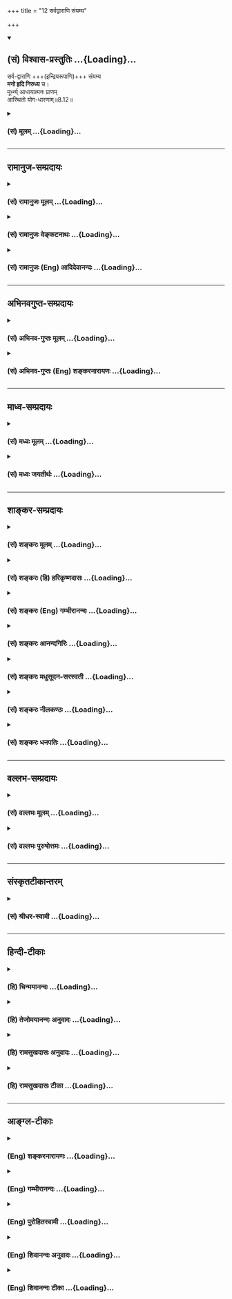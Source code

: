 +++
title = "12 सर्वद्वाराणि संयम्य"

+++
<div class="js_include" newlevelforh1="2" title="(सं) विश्वास-प्रस्तुतिः" unfilled url="/mahAbhAratam/shlokashaH/06-bhIShma-parva/03-bhagavad-gItA-parva/saMskRtam/vishvAsa-prastutiH/08_axara-para-brahma-yo/12_sarvadvArANi_saMy.md">
<details open><summary><h2>(सं) विश्वास-प्रस्तुतिः ...{Loading}...</h2></summary>

सर्व-द्वाराणि +++(इन्द्रियरूपाणि)+++ संयम्य  
**मनो हृदि निरुध्य** च।  
मूर्ध्न्य् आधायात्मनः प्राणम्  
आस्थितो योग-धारणाम्॥8.12॥
</details>
</div>
<div class="js_include collapsed" newlevelforh1="3" title="(सं) मूलम्" unfilled url="/mahAbhAratam/shlokashaH/06-bhIShma-parva/03-bhagavad-gItA-parva/saMskRtam/mUlam/08_axara-para-brahma-yo/12_sarvadvArANi_saMy.md">
<details><summary><h3>(सं) मूलम् ...{Loading}...</h3></summary>

सर्वद्वाराणि संयम्य मनो हृदि निरुध्य च।  
मूर्ध्न्याधायात्मनः प्राणमास्थितो योगधारणाम्।।8.12।।
</details>
</div>


_________________
## रामानुज-सम्प्रदायः
<div class="js_include collapsed" newlevelforh1="3" title="(सं) रामानुजः मूलम्" unfilled url="/mahAbhAratam/shlokashaH/06-bhIShma-parva/03-bhagavad-gItA-parva/saMskRtam/rAmAnujaH/mUlam/08_axara-para-brahma-yo/12_sarvadvArANi_saMy.md">
<details><summary><h3>(सं) रामानुजः मूलम् ...{Loading}...</h3></summary>

।।8.12।। सर्वाणि श्रोत्रादीनि इन्द्रियाणि ज्ञानद्वारभूतानि **संयम्य**
स्वव्यापारेभ्यो विनिवर्त्य हृदयकमलनिविष्टे मयि अक्षरे **मनो निरुध्य
योगा**ख्यां **धारणां आस्थितः** मयि एव निश्चलां स्थितिम् आस्थितः।  
  
**ओम् इति एकाक्षरं ब्रह्म** मद्वाचकं **व्याहरन्** वाच्यं **माम्
अनुस्मरन् आत्मनः प्राणं मूर्ध्न्याधाय देहं त्यजन् यः प्रयाति स याति
परमां गतिं** प्रकृतिवियुक्तं मत्समानाकारम् अपुनरावृत्तिम् आत्मानं
प्राप्नोति इत्यर्थःयः स सर्वेषु भूतेषु नश्यत्सु न
विनश्यति।। अव्यक्तोऽक्षर इत्युक्तस्तमाहुः परमां गतिम्। (गीता 8।2021) इति
अनन्तरम् एव वक्ष्यते। एवम् ऐश्वर्यार्थिनः कैवल्यार्थिनश्च
स्वप्राप्यानुगुणः भगवदुपासनप्रकार उक्तः। अथ ज्ञानिनो भगवदुपासनप्रकारं
प्राप्तिकारं च आह --

</details>
</div>
<div class="js_include collapsed" newlevelforh1="3" title="(सं) रामानुजः वेङ्कटनाथः" unfilled url="/mahAbhAratam/shlokashaH/06-bhIShma-parva/03-bhagavad-gItA-parva/saMskRtam/rAmAnujaH/venkaTanAthaH/08_axara-para-brahma-yo/12_sarvadvArANi_saMy.md">
<details><summary><h3>(सं) रामानुजः वेङ्कटनाथः ...{Loading}...</h3></summary>

  
  
।।8.12।। सर्वद्वाराणि संयम्य इत्यत्र नवद्वारप्रतीतिनिरासाय
प्रत्याहारविषयताद्योतनाय चाहसर्वाणि श्रोत्रादीनीति।
द्वारानुबन्धरहितस्पर्शनादीन्द्रियाणां कथं
द्वारशब्दार्थतेत्यत्रोक्तंज्ञानद्वारभूतानीति। संयमनमत्र
शब्दादिविषयौन्मुख्यनिवर्तनमित्यभिप्रायेणाहस्वव्यापारेभ्यो
विनिवर्त्येति। मनो हृदि निरुध्य च इत्यत्र हृन्मात्रस्य
ध्येयतानुपपन्नेत्यत्रोक्तंहृदयकमलनिविष्टे मय्यक्षर इति। हृच्छब्दोऽत्र
तत्रत्यपुरुषलक्षकः अन्यथामामनुस्मरन् इत्यनन्तरोक्तिर्न घटेतेति भावः।
अर्थक्रमेण बलवता दुर्बलस्य पाठक्रमस्य बाधमभिप्रेत्यमनो हृदि निरुध्य
इत्यस्यानन्तरन्आस्थितो योगधारणाम् इत्यादिकं व्याख्यातम्।
प्रत्याहारानन्तरपठितधारणाव्यवच्छेदायाहयोगाख्यां धारणामिति। षष्ठी
समासात्समानाधिकरणसमासस्य ग्राह्यत्वं
निषादस्थपतिन्यायसिद्धम्। स्थपतिर्निषादः स्यात् शब्दसामर्थ्यात्
\[पू.मी.6।1।51\] इति। धारणाशब्दाधिक्याभिप्रेतमाहमय्येव निश्चलां
स्थितिमिति। प्रणवस्य ब्रह्मप्रतिपादकत्वात्ब्रह्म इति व्यपदेश
इत्यभिप्रायेणमद्वाचकमित्युक्तम्।
मन्त्रस्यार्थविशेषप्रकाशनमुखेनोपकारकत्वमप्यत्र ब्रह्मशब्देन
प्रतिपादनाद्विवक्षितमित्यभिप्रायेणवाच्यं मामनुस्मरन्नित्युक्तम्।
प्रणवस्य भगवद्वाचकत्वं योगाङ्गत्वादिकं च श्रुतिस्मृत्यादिसिद्धम्। यथा
कठवल्ल्यां \[2।15\] सर्वे वेदा यत्पदमामनन्ति तपांसि सर्वाणि च यद्वदन्ति।
यदिच्छन्तो ब्रह्मचर्यं चरन्ति तत्ते पदं सङ्ग्रहेण ब्रवीम्योमित्येतत्
इति। अत्र नाम्ना नामिनो निर्देशः। तथा प्रणवो धनुः शरो ह्यात्मा ब्रह्म
तल्ल्क्ष्यमुच्यते। अप्रमत्तेन वेद्धव्यं शरवत्तन्मयो भवेत्
\[मुं.उ.2।2।4\] इति। तथा आत्मानमरणिं कृत्वा प्रणवं चोत्तरारणिम्।
ध्याननिर्मथनाभ्यासा(द्देवं पश्येन्निगू)त्पश्येद्ब्रह्माग्निगूढवत्
\[ध्यानबिंदू.22\] इति। तथा ओमित्येवं ध्यायथात्मानम् \[मुं.उ.2।26\] इति।
तथा यः पुनरेतं त्रिमात्रेणोमित्येतेनैवाक्षरेण परं पुरुषमभिध्यायीत स
तेजसि सूर्ये सम्पन्नः। यथा पादोदरस्त्वचा विनि\[र्मुच्यत\]र्मुक्त एवं ह
वै स पाप्मना विनिर्मुक्तः स सामभिरुन्नीयते ब्रह्मलोकम्। स
एतस्माज्जीवघनात्परात्परं पुरिशयं पुरुषमीक्षते \[प्रश्नो.5।5\] इति। तथा
वह्नेर्यथा योनिगतस्य मूर्तिर्न दृश्यते नैव च लिङ्गनाशः। स भूय
एवेन्धनयोनिगृह्यस्तद्वोभयं वै प्रणवेन देहे।। स्वदेहमरणिं कृत्वा प्रणवं
चोत्तरारणिम्। ध्याननिर्मथनाभ्यासाद्देवं पश्येन्निगूढवत्
\[श्वे.उ.1।1314\] इति। अत्रैव श्लोकेविष्णुं पश्येद्धृदि स्थितम्
\[शं.स्मृ.7।16\] इति योगयाज्ञवल्क्यपाठः। तथाकांस्यघण्टानिनादस्तु यथा
लीयति शान्तये। ओङ्कारस्तु तथा योज्यः शान्तये शान्तिमिच्छता। यस्मिन् स
लीयते शब्दस्तत्परं ब्रह्म गीयते \[ \] इति। तथाओं खं ब्रह्म खं पुराणम्
\[बृ.उ.5।1।1\] इति। ओमित्येतदक्षरमादौ ৷৷. ब्रह्मास्य पादाश्चत्वारो
वेदाश्चतुष्पादिदमक्षरं \[परं ब्रह्म\] पूर्वाऽस्य मात्रा पृथिव्यकारः
इत्यारभ्य प्रथमा रक्तपीता महद्ब्रह्मदैवत्या द्वितीया विद्युमती कृष्णा
विष्णुदेवत्या तृतीया शुभाशुभा शुक्ला रुद्रदैवत्या याऽवसानेऽस्य
चतुर्थ्यर्धमात्रा सा विद्युमती सर्ववर्णा पुरुषदैवत्या \[अ.शिखो.1\] इति
च। अत्र अर्धमात्राधिदैवतभूतः पुरुष एवावतीर्णावस्थो द्वितीयमात्रादैवत्वेन
विष्णुरिति चोक्तः। तथा ओमिति ब्रह्म ओमितीदं सर्वम् \[तै.उ.1।8।1\] इति
ओङ्कार एवेदं सर्वम् \[छां.उ.2।23।3\] इति। तथा हृदिस्था देवताः सर्वा हृदि
प्राणाः प्रतिष्ठिताः। हृदि त्वमसि यो नित्यं तिस्रो मात्राः परस्तु सः।
तस्योत्तरतः शिरो दक्षिणतः पादो य उत्तरतः स ओङ्कार य ओङ्कारः स प्रणवो यः
प्रणवः स सर्वव्यापी यः सर्वव्यापी सोऽनन्तः योऽनन्तस्तत्तारं यत्तारं
तत्सूक्ष्मं यत्सूक्ष्मं तच्छुक्लं यच्छुक्लं तद्वैद्युतं यद्वैद्युतं
तत्परं ब्रह्म \[अ.शिरउ.3\] इति। अत्र प्रकरणादिवशात्
प्रतर्दनविद्यावदन्तरितं शासनमनुसन्धेयम्।  
  
मुमुक्षोरुत्क्रमणप्रकरणे च प्रणवः श्रूयते अथ यत्रैतव
स्माच्छरीरादुत्क्रामति अथैतैरेव रंश्मिभिरूर्ध्वमाक्रमते सूओमिति वा
होद्वामीयते स यावत् क्षिप्येन्मनस्तावदादित्यं गच्छति एतद्वै खलु लोकस्य
द्वारं विदुषां प्रपदनं निरोधोऽविदुषा। तदेव श्लोकः -- शतं चैका च हृदयस्य
नाड्यस्तासां मूर्धानमभिनिस्सृतैका। तयोर्ध्वमायन्नमृतत्वमेति विष्वङ्ङन्या
उत्क्रमणे भवन्ति \[छां.उ.8।6।5\] इति। महाभारते च महेश्वरे वचनम्ओमित्येवं
सदा विप्राः पठध्वं ध्यात केशवम् \[ह.वं.वि.प.133।10\] इति। आह च भगवान्या
वल्क्यः -- देवतायाः परायाश्च ह्यालम्बः प्रणवः स्मृतः। कश्चिदाराधनाकामो
विष्णोर्भक्त्या करोति वै।। तदाराधनसान्निध्ये प्रतिमां व्यञ्जिकां यथा।
धातुद्रव्यादिपाषाणैः कृत्वा भावं निवेशयेत्।। श्रद्धाभक्त्यादराद्यैश्च
तस्य देवः प्रसीदति। ओङ्कारेण तथा चात्मा ह्युपास्ते स प्रसीदति। \[
\]सर्वद्वाराणि संयम्य मनो हृदि निरुध्य च।। मूर्ध्न्याधायात्मनः
प्राणमास्थितो योगधारणाम्। ओमित्येकाक्षरं ब्रह्म व्याहरन्मामनुस्मरन्। यः
प्रयाति त्यजन् देहं स याति परमां गतिम्।। य एतं प्रणवेनाद्यमक्षरं
प्रतिपद्यते। ततोऽक्षरेण वेदेन वेद्यं ब्रह्माधिगच्छति।। एतदालम्बनं
श्रेष्ठमेतदालम्बनं परम्। एतदालम्बनं ज्ञात्वा ब्रह्मभूयाय
कल्पते।। अदृष्टविग्रहो देवो भावग्राह्यो निरामयः। तस्योङ्कारः स्मृतं नाम
तेनाहूतः प्रसीदति।। तस्मादोमिति पूर्वं तु कृत्वा युञ्जीत तत्परः।
ब्रह्मोङ्कारविधानेन तत्त्वेन प्रतिपद्यते इति। अत्रसर्वद्वाराणि
इत्यादिश्लोकयोर्भगवद्वाक्यतया प्रसिद्धयोरुदाहरणात्माम् इति
निर्देशस्तद्विषयः। पुनश्चात्र हैरण्यगर्भादिसिद्धान्तेषु प्रणवार्थं
प्रपञ्च्यान्तेऽप्याह -- त्रिरात्मा त्रिस्वभावश्च तथा त्रिव्यूह एव च।
पञ्चरात्रे तथा ह्येष भगवद्वाचकः स्मृतः। बलं वीर्यं तथा तेजस्त्रिरात्मेति
च संज्ञितः। ज्ञानैश्वर्ये तथा शक्तिस्त्रिस्वभाव इति स्मृतः।। सङ्कर्षणोऽथ
प्रद्युम्नो ह्यनिरुद्धस्तथैव च। त्रिव्यूह इति निर्दिष्ट ओङ्कारो
विष्णुरव्ययः।। भगवद्वाचकः प्रोक्तः प्रकृतेर्वाचकस्तथा। व्यक्ताव्यक्तो
वासुदेवः प्रभवः प्रलयस्तथा।। इति। यच्चात्र
हैरण्यगर्भकापिलावान्तरतपस्सनत्कुमारब्रह्मिष्ठपाशुपताख्येषु
सिद्धान्तेष्वर्थभेदवर्णनं तदपि
तत्तदर्थविशेषान्तरितपरमपुरुषपर्यवसानमभिप्रेत्येति मन्तव्यम्। अत एव हि
विष्णुप्रतिपादकतयाऽन्तकाले स्मर्तव्यत्वेनोपसंह्रियते -- ओङ्कारं
विपुलमचिन्त्यमप्रमेयं सूक्ष्माख्यं ध्रुवमचरं च यत्पुराणम्। तद्विष्णोः
पदमपि पद्मजप्रसूतं देहान्ते मम मनसि स्थितिं करोतु इति। प्रणवेनैवात्र
भगवदर्चनमुच्यते -- तल्लिङ्गैरर्चयेन्मन्त्रैः सर्वान् देवान् समाहितः।
नमस्कारेण पुष्पाणि विन्यसेत्तु यथाक्रमम्।। आवाहनादिकं कर्म यन्न सूक्तं
मया त्विह। तत्सर्वं प्रणवेनैव कर्तव्यं चक्रपाणये।। दद्यात्पुरुषसूक्तेन यः
पुष्पाण्यप एव वा। अर्चितं स्याज्जगदिदं तेन सर्वं
चराचरम्।। विष्णुर्ब्रह्मा च रुद्रश्च विष्णुरेव दिवाकरः। तस्मात्पूज्यतमं
नान्यमहं मन्ये जनार्दनात् इति। तथा परमपुरुषसाक्षात्कारकारणतया चात्र
प्रणवोपासनप्रकार उच्यते। ओम्भूर्भुवस्सुवर्महर्जनस्तपस्सत्यम् इति
वैदिकम्। एतदुच्चार्य वै ब्रह्म परे व्योम्नि नियोजयेत्। हृदयेऽग्निश्च
वायुश्च जीवो यः समुदाहृतः।। ओङ्कारं पद्मनाले तु उद्धृत्योपरि योजयेत्।
आप्राणाच्छून्यभूतात्तु चेतोङ्गं जीवसंज्ञितम्।। जायते तु
यतस्तस्मात्पुनस्तत्र निवेशयेत्। घण्टाशब्दवदोङ्कारमुपासीत समाहितः।। पुरुषं
निर्मलं शुभ्रं पश्येद्वै नात्र संशयः इति। योगानुशासनसूत्रं
चक्लेशकर्मविपाकाशयैरपरामृष्टः पुरुषविशेष ईश्वरः \[ब्र.सू.1।24\]तस्य
वाचकः प्रणवः \[ब्र.सू.1।27\] इति। अतः प्रणवस्य भगवद्वाचकत्वं
समाध्युत्क्रमणाद्यवस्थासु तेनैव भगवदनुस्मरणं च सिद्धम्।  
  
शतं चैका च हृदयस्य ना़ड्यस्तासां मूर्धानमभिनिस्सृतैका।
तयोर्ध्वमायन्नमृतत्वमेति विष्ङ्ङन्या उत्क्रमणे भवन्ति \[छां.उ.8।6।6\]
ऊर्ध्वमेकः स्थितस्तेषां यो भित्वा सूर्यमण्डलम्। ब्रह्मलोकमतिक्रम्य तेन
याति परां गतिम् \[या.स्मृ.3।137\]
इत्यादिश्रुतिस्मृत्यनुसारान्मुमुक्षोरुत्क्रणौपयिकमिदं मूर्ध्नि
प्राणाधानम्। त्यजन् यः प्रयातीति त्यक्त्वा यः प्रयातीत्यर्थः। आत्मार्थिनो
ह्यात्मा गन्तव्यः
तत्रापुनरावृत्तित्वमात्रात्परमगतित्वोक्तिरित्यभिप्रायेणाह -- प्रकृतीति।
ईदृशस्यात्मनः परमगतिशब्देन व्यपदेशो न केवलं प्रकरणवशात्
किन्त्वस्मिन्नेवाध्याये तद्विषय एवायं प्रयोगोऽप्यस्तीत्याह -- यः स
सर्वेष्विति।

</details>
</div>
<div class="js_include collapsed" newlevelforh1="3" title="(सं) रामानुजः (Eng) आदिदेवानन्दः" unfilled url="/mahAbhAratam/shlokashaH/06-bhIShma-parva/03-bhagavad-gItA-parva/saMskRtam/rAmAnujaH/english/AdidevAnandaH/08_axara-para-brahma-yo/12_sarvadvArANi_saMy.md">
<details><summary><h3>(सं) रामानुजः (Eng) आदिदेवानन्दः ...{Loading}...</h3></summary>

8.12 - 8.13 Subduing all the senses like ear etc., which constitute the
'doorways' for sense impressions, i.e., withdrawing them from their natural functions; holding the mind in Me, the imperishable 'seated within the lotus of the heart'; practising 'steady abstraction of mind
(Dharana) which is called concentration or Yoga,' i.e., abiding in Me alone in a steady manner; uttering the sacred 'syllable Om,' the brahman which connotes Me; remembering Me, who am expressed by the syllable Om;
and fixing his 'life-breath within the head' - whosoever abandons the body and departs in this way reaches the highest state. He reaches the pure self freed from Prakrti, which is akin to My form. From that state there is no return. Such is the meaning. Later on Sri Krsna will elucidate: 'They describe that as the highest goal of the Atman, which is not destroyed when all things are destroyed, which is unmanifest and imperishable' (8.2021). Thus, the modes of contemplation on the Lord by the aspirants after prosperity and Kaivalya (Atmann-consciousness) have been taught according to the goal they lead to. Now, Sri Krsna teaches the way of meditation on the Lord by the Jnanin and the mode of attainment by him.

</details>
</div>


_________________
## अभिनवगुप्त-सम्प्रदायः
<div class="js_include collapsed" newlevelforh1="3" title="(सं) अभिनव-गुप्तः मूलम्" unfilled url="/mahAbhAratam/shlokashaH/06-bhIShma-parva/03-bhagavad-gItA-parva/saMskRtam/abhinava-guptaH/mUlam/08_axara-para-brahma-yo/12_sarvadvArANi_saMy.md">
<details><summary><h3>(सं) अभिनव-गुप्तः मूलम् ...{Loading}...</h3></summary>

।।8.12 -- 8.14।। सर्वद्वाराणीत्यादि योगिन इत्यन्तम्। द्वाराणि
इन्द्रियाणि। हृदि इति -- अनेन विषयसंगाभाव उच्यते न तु
विष्ठास्थानाधिष्ठानम्। आत्मनः प्राणम् आत्मसारथिम् इच्छाशक्त्यात्मनि
मूर्ध्नि सकलतत्त्वातीते धारयन् इति कायनियमः। ओमिति जपन् इति वाङ्नियमः।
मामनुस्मरन्निति चेतसोऽनन्यगामिता +++(S चेतसाऽनन्यगामिता)+++। यः प्रयादि --
दिनाद्दिनम् +++(N दिनंदिनं)+++ अपुनरावृत्तये गच्छति। तथा च देहं त्यजन् कथं मे
+++(SN omit मे)+++ पुनरिदं सकलापत्स्थानं शरीरं मा भूयात् इत्येवं यो
मामनन्यचेताः स्मरति सततमेव याति जानाति +++(S omits जानाति)+++ स मद्भावम्
मत्स्वरूपम्। न +++(N नन्वत्र)+++ मुनेः परब्रह्माद्वैतपदोपक्षेपविरोधी
उत्क्रान्तौ ( तत् क्रान्तौ K [n] विरोधीति उत्क्रान्तौ भरः) भरः।
तथाचोक्तम् -- व्यापिन्यां शिवसत्तायाम् उत्क्रान्तिर्नाम निष्फला।  
  
अव्यापिनि शिवे नाम नोत्क्रान्तिः शिवदायिनी।। इति।। यदि वा सतताभ्यासोऽपि
यैर्न कृतः तथापि कुतश्चित् स्वतन्त्रेश्वरेच्छादेर्निमित्तादन्त्ये +++(S
omits स्वतन्त्र -- )+++ एव क्षणे यदा तादृग्भावो जायते तदा
अयमुत्क्रान्तिलक्षण उपायः संस्कारान्तरप्रतिबन्धक उक्तः। अत एव,यदक्षरं
वेदविदो वदन्ति इत्यादिना अभिधास्ये इत्यन्तेन प्रतिज्ञा कृता
क्षणमात्रस्यापि भगवदनुचिन्तनस्य,+++(S चिन्तनमयस्य)+++
सकलसंस्कारविध्वंसनलक्षणाम् अद्भुतवृत्तिं प्रतिपादयितुम्।
यदाहुराचार्यवर्याः,+++(S omits यदाहु -- इति)+++ -- निमेषमपि यद्येकं क्षीणदोषे
करिष्यसि।  
  
पदं चित्ते तदा शंभो किं न संपादयिष्यसि।।  
  
(स्तवचिन्तामणिः श्लो 114) इति। अत एव प्रयाणकाले स्मरणेन विना खण्डना \[
दृष्टा \] इति येषां शङ्का तान् वीतशङ्कान् कर्तुमुक्तम्,अनन्यचेताः सततम्
इति अन्यत्र फलादौ साध्ये यस्य न चेत इत्यर्थः। तस्याहं सुलभ इति। तस्य,+++(S
omit तस्य)+++ न किंचित् प्रयाणकालौचित्यपर्येषाम् तीर्थसेवा उत्तरायणम्
आयतनसंश्रयः  
  
+++(N आवर्तनसंश्रयः)+++ सत्त्वविशुद्धिः +++(SK -- विवृद्धिः)+++ सचिन्तकत्वम् +++(N
सचित्तकत्वम्)+++ विषुवदादिपुण्यकालः दिनम् अकृत्रिमपवित्रभूपरिग्रहः
स्नेहमलविहीनदेहता शुद्धवस्त्रादिपरिग्रहः +++(SN omit परि -- )+++
इत्यादिक्लेशोभ्यर्थनीय इत्यर्थः यत्प्रागुक्तम् -- तीर्थ श्वपचगृहे वा
इत्यादि।

</details>
</div>
<div class="js_include collapsed" newlevelforh1="3" title="(सं) अभिनव-गुप्तः (Eng) शङ्करनारायणः" unfilled url="/mahAbhAratam/shlokashaH/06-bhIShma-parva/03-bhagavad-gItA-parva/saMskRtam/abhinava-guptaH/english/shankaranArAyaNaH/08_axara-para-brahma-yo/12_sarvadvArANi_saMy.md">
<details><summary><h3>(सं) अभिनव-गुप्तः (Eng) शङ्करनारायणः ...{Loading}...</h3></summary>

8.12 See Comment under 8.14

</details>
</div>


_________________
## माध्व-सम्प्रदायः
<div class="js_include collapsed" newlevelforh1="3" title="(सं) मध्वः मूलम्" unfilled url="/mahAbhAratam/shlokashaH/06-bhIShma-parva/03-bhagavad-gItA-parva/saMskRtam/madhvaH/mUlam/08_axara-para-brahma-yo/12_sarvadvArANi_saMy.md">
<details><summary><h3>(सं) मध्वः मूलम् ...{Loading}...</h3></summary>

।।8.12 -- 8.13।। ब्रह्मनाडीं विना यद्यन्यत्र गच्छति तर्हि विना मोक्षं
स्थानान्तरं प्राप्नोतीति सर्वद्वाराणि संयम्यनिर्गच्छंश्चक्षुषा सूर्यं
दिशः श्रोत्रेण चैव हि इत्यादिवचनात् व्यासयोगे मोक्षधर्मे च। हृदि
नारायणे। ह्रियते त्वया जगद्यस्माद्धृदित्येवं प्रभाषसे इति पाद्मे। नहि
मूर्धनि प्राणे स्थिते हृदि मनसः स्थितिः सम्भवति। यत्र प्राणो मनस्तत्र
तत्र जीवः परस्तथा इति व्यासयोगे। योगधारणामास्थितः योगभरण एवाभियुक्त
इत्यर्थः।

</details>
</div>
<div class="js_include collapsed" newlevelforh1="3" title="(सं) मध्वः जयतीर्थः" unfilled url="/mahAbhAratam/shlokashaH/06-bhIShma-parva/03-bhagavad-gItA-parva/saMskRtam/madhvaH/jayatIrthaH/08_axara-para-brahma-yo/12_sarvadvArANi_saMy.md">
<details><summary><h3>(सं) मध्वः जयतीर्थः ...{Loading}...</h3></summary>

।।8.12 -- 8.13।। ननुमनो निरुध्य इत्यनेनैव सर्वेन्द्रियसंयमनं लब्धम्
तत्किं पुनरुच्यते मैवम् वायुसञ्चरणद्वाराणां नाडीनामत्र ग्रहणात्।
तन्नियमनं किमर्थं इत्यत आह -- **ब्रह्मे**ति। इति हेतौ। इत्युक्तमिति
शेषः। अत्र प्रमाणमाह -- **निर्गच्छन्नि**ति। सूर्यं गच्छति। मोक्षधर्मे
चायमेवार्थ उक्त इति शेषः। हृदीत्यस्य प्रसिद्धार्थतानिरासार्थमाह --
**हृदी**ति। हरतेः क्विप् च \[अष्टा.3।2।76\] इति क्विप् प्रसिद्धार्थ एव
किं न स्यात् इत्यत आह -- **नही**ति। कुतो न सम्भवति इत्यत आह --
**यत्रे**ति। आदौ हृदि निरुध्येत्यध्याहारो दोषः।
मरणवेलायामखण्डस्मृतिर्वक्तव्या तत्कथं धारणोच्यते इत्यत आह -- **योगे**ति।

</details>
</div>


_________________
## शाङ्कर-सम्प्रदायः
<div class="js_include collapsed" newlevelforh1="3" title="(सं) शङ्करः मूलम्" unfilled url="/mahAbhAratam/shlokashaH/06-bhIShma-parva/03-bhagavad-gItA-parva/saMskRtam/shankaraH/mUlam/08_axara-para-brahma-yo/12_sarvadvArANi_saMy.md">
<details><summary><h3>(सं) शङ्करः मूलम् ...{Loading}...</h3></summary>

।।8.12।। --,**सर्वद्वाराणि** सर्वाणि च तानि द्वाराणि च सर्वद्वाराणि
उपलब्धौ तानि सर्वाणि **संयम्य** संयमनं कृत्वा **मनः हृदि** हृदयपुण्डरीके
**निरुध्य** निरोधं कृत्वा निष्प्रचारमापाद्य तत्र वशीकृतेन मनसा हृदयात्
ऊर्ध्वगामिन्या नाड्या ऊर्ध्वमारुह्य **मूर्ध्नि आधाय** **आत्मनः प्राणम्
आस्थितः** प्रवृत्तः **योगधारणां** धारयितुम्।। तत्रैव च धारयन् --,

</details>
</div>
<div class="js_include collapsed" newlevelforh1="3" title="(सं) शङ्करः (हि) हरिकृष्णदासः" unfilled url="/mahAbhAratam/shlokashaH/06-bhIShma-parva/03-bhagavad-gItA-parva/saMskRtam/shankaraH/hindI/harikRShNadAsaH/08_axara-para-brahma-yo/12_sarvadvArANi_saMy.md">
<details><summary><h3>(सं) शङ्करः (हि) हरिकृष्णदासः ...{Loading}...</h3></summary>

।।8.12।। यहाँ भी कविं पुराणमनुशासितारम् यदक्षरं वेदविदो वदन्ति इस प्रकार
प्रतिपादन किये हुए परब्रह्मकी प्राप्तिका पूर्वोक्तरूपसे उपायभूत जो ओंकार
है उसकी कालान्तरमें मुक्तिरूप फल देनेवाली वही उपासना योगधारणासहित कहनी
है तथा उसके प्रसङ्ग और अनुप्रसङ्गमें आनेवाली बातें भी कहनी हैं। इसलिये
आगेका ग्रन्थ आरम्भ किया जाता है --, समस्त द्वारोंका अर्थात् विषयोंकी
उपलब्धिके द्वाररूप जो समस्त इन्द्रियगोलक हैं उन सबका संयम करके एवं मनको
हृदयकमलमें निरुद्ध करके अर्थात् संकल्पविकल्पसे रहित करके फिर वशमें किये
हुए मनके सहारेसे हृदयसे ऊपर जानेवाली नाडीद्वारा ऊपर चढ़कर अपने प्राणोंको
मस्तकमें स्थापन करके योगधारणाको धारण करनेके लिये प्रवृत्त हुआ साधक (
परमगतिको प्राप्त होता है इस प्रकार अगले श्लोकसे सम्बन्ध है )।

</details>
</div>
<div class="js_include collapsed" newlevelforh1="3" title="(सं) शङ्करः (Eng) गम्भीरानन्दः" unfilled url="/mahAbhAratam/shlokashaH/06-bhIShma-parva/03-bhagavad-gItA-parva/saMskRtam/shankaraH/english/gambhIrAnandaH/08_axara-para-brahma-yo/12_sarvadvArANi_saMy.md">
<details><summary><h3>(सं) शङ्करः (Eng) गम्भीरानन्दः ...{Loading}...</h3></summary>

8.12 Samyamya, having controlled; sarva-dvarani, all the passages, the
doors of perception; niruddhya, having confined; the manah, mind; hrdi,
in the heart-not allowing it to spread out; and after that, with the
help of the mind controlled therein, rising up through the nerve running
upward from the heart, adhaya, having fixed; atmanah, his own; pranam,
vital force; murdhni, in the lead; (and then) asthitah, continuing in;
yogadharanam, the firmness in yoga-in order to make it steady-. And
while fixing it there itself,

</details>
</div>
<div class="js_include collapsed" newlevelforh1="3" title="(सं) शङ्करः आनन्दगिरिः" unfilled url="/mahAbhAratam/shlokashaH/06-bhIShma-parva/03-bhagavad-gItA-parva/saMskRtam/shankaraH/AnandagiriH/08_axara-para-brahma-yo/12_sarvadvArANi_saMy.md">
<details><summary><h3>(सं) शङ्करः आनन्दगिरिः ...{Loading}...</h3></summary>

।।8.12।। वक्ष्यमाणेनोपायेनेत्युक्तं व्यक्तीकुर्वन्नोंकारद्वारा
ब्रह्मोपासनं श्रुत्युक्तमनुक्रामति -- **स यो हेति।**
सत्यकामेनाभिध्यानफलं जिज्ञासुना भगवन्निति पिप्पलादः
संबोध्याभिमुखीक्रियते। निपातौ तु प्रसिद्धमर्थमेव द्योतयन्तावभिध्यानस्य
फलत्वेन कर्तव्यत्वमावेदयतः। मनुष्येषु मध्ये स योऽधिकृतो
मनुष्यस्तत्प्रसिद्धमभिध्यानं यथा सिध्यति तथा
सर्ववेदसारभूतमोङ्कारमाभिमुख्येन ध्यायीत। तच्चाभिध्यानमाप्रयाणादिति
न्यायेन मरणान्तमनुष्ठेयम्। स चैवमनुतिष्ठन्प्रकृतेनाभिध्यायेन लोकानां
जेतव्यानां बहुत्वात्कतमं लोकं जयतीति प्रश्नं पृष्टवते सत्यकामाय
पिप्पलादनामा किलाचार्यः प्रतिवचनं प्रोवाच। तत्र प्रथममभिध्येयमोंकारं
परापरब्रह्मत्वेन महीकरोति -- **एतद्वा इति।**
त्रिमात्रेणाकारोकारमकारात्मकेनेति यावत्। योऽभिध्यायीत तमेव यथाभिध्यातं
पुरुषमधिगच्छतीत्यादिवचनेनोपासनमोंकारस्योक्तमित्यर्थः।
प्रश्नश्रुतिवत्कठवल्ली च तत्रैवार्थे प्रवृत्तेत्याह -- **अन्यत्रेति।**
अव्यवधानेनोपनिषदां व्यवधानेन च कर्मश्रुतीनां परस्मिन्नात्मनि पर्यवसानं
दर्शयति -- **सर्व इति।** तपसामपि सर्वेषां चित्तशुद्धिद्वारा तत्रैव
पर्यवसानमित्याह -- **तपांसीति।** तस्यैव च ज्ञानार्थमष्टाङ्गं ब्रह्मचर्यं
तत्र तत्र विहितमित्याह -- **यदिच्छन्त इति।** तस्य पदनीयस्य ब्रह्मणः
संक्षेपेण कथनमोंकारद्वारकमिति कथयति -- **ओमित्येतदिति।** उदाहृतवचनानां
तात्पर्यं दर्शयति -- **परस्येति।** तस्य वाचकरूपेण वा तस्यैव प्रतीकरूपेण
वा विवक्षितस्योपासनं यथोक्तैर्वचनैरुक्तमिति संबन्धः। ननु
परस्मिन्ब्रह्मणि तत्त्वमस्यादिवाक्यादेवं प्रतिपत्तिरधिकारिणो भविष्यति
किमित्युपासनमोङ्कारस्योपन्यस्यते तत्राह -- **परेति।** यद्यपि
विशिष्टस्याधिकारिणो विनैवोपासनमुपनिषद्भ्यो ब्रह्मणि प्रतिपत्तिरुत्पद्यते
तथापि मन्दानां मध्यमानां च तद्धीहेतुत्वेनोङ्कारो विवक्षितस्तच्चोपासनं
ब्रह्मदृष्ट्या श्रुतिभिरुपदिष्टमित्यर्थः। तस्य
क्रममुक्तिफलत्वादनुष्ठेयत्वं सूचयति -- **कालान्तरेति।** भवत्येवं
श्रुतीनां प्रवृत्तिस्तावता प्रकृते किमायातमित्याशङ्क्याह -- **उक्तं
यदिति।** तदेवेहापि वक्तव्यमित्युत्तरेण संबन्धः।
उपासनमेवोपास्योपन्यासद्वारा स्फोरयति -- **कविमित्यादिना।**
पूर्वोक्तरूपेणेत्यभिधानत्वेन प्रतीकत्वेन चेत्यर्थः।
श्रौतस्योपासनस्यानूद्यमानस्य सोपस्करत्वं संगिरते -- **योगेति।** तर्हि
कथम् -- अनन्यचेताः सततम् इत्यादि वक्ष्यते तत्राह -- **प्रसक्तेति।**
ओंकारोपासनं प्रसक्तं तदनन्तरं तत्फलमनुप्रसक्तं तद्द्वारा
चापुनरावृत्त्यादि वक्तव्यकोटिनिविष्टमित्यर्थः। उक्तेऽर्थे
समनन्तरग्रन्थमुत्थापयति -- **इत्येवमर्थ इति।** श्रोत्रादीनां कुत्र
द्वारत्वं तत्राह -- **उपलब्धाविति।** तेषां संयमनं विषयेषु प्रवृत्तानां
दोषदर्शनद्वारा तेभ्यो वैमुख्यापादनम्। कोऽयं मनसो हृदये निरोधस्तत्राह --
**निष्प्रचारमिति।** मनसो विषयाकारवृत्तिं निरुध्य हृदि वशीकृतस्य कार्यं
दर्शयति -- **तत्रेति।** ऊर्ध्वमित्यत्रापि हृदयादिति संबध्यते।
सर्वाण्युपलब्धिद्वाराणि श्रोत्रादीनि संनिरुध्य वायुमपि सर्वतो निगृह्य
हृदयमानीय ततो निर्गतया सुषुम्नया कण्ठभ्रूमध्यललाटक्रमेण प्राणं
मूर्धन्याधाय योगधारणामारूढो ब्रह्म व्याहरन्मां च तदर्थमनुस्मरन्परमां
गतिं यातीति संबन्धः।

</details>
</div>
<div class="js_include collapsed" newlevelforh1="3" title="(सं) शङ्करः मधुसूदन-सरस्वती" unfilled url="/mahAbhAratam/shlokashaH/06-bhIShma-parva/03-bhagavad-gItA-parva/saMskRtam/shankaraH/madhusUdana-sarasvatI/08_axara-para-brahma-yo/12_sarvadvArANi_saMy.md">
<details><summary><h3>(सं) शङ्करः मधुसूदन-सरस्वती ...{Loading}...</h3></summary>

।।8.12।। तत्र प्रवक्ष्य इत प्रतिज्ञातमर्थं सोपकरणमाह द्वाभ्याम् --
सर्वाणीन्द्रियद्वाराणि संयम्य स्वस्वविषयेभ्यः प्रत्याहृत्य
विषयदोषदर्शनाभ्यासात्तत्तद्विमुखतामापादितैः श्रोत्रादिभिः
शब्दादिविषयग्रहणमकुर्वन्। बाह्येन्द्रिनिरोधेऽपि मनसः प्रचारः स्यादित्यत
आह -- मनो हृदि निरुध्य च अभ्यासवैराग्याभ्यां षष्ठे व्याख्याताभ्यां
हृदयदेशे मनो निरुध्य निर्वृत्तिकतामापाद्य च। अन्तरपि
विषयचिन्ताकुर्वन्नित्यर्थः। एवं बहिरन्तरुपलब्धिद्वाराणि सर्वाणि
संनिरुध्य क्रियाद्वारं प्राणमपि सर्वतो निगृह्य भूमिजयक्रमेण
मूर्ध्न्याधाय भ्रुवोर्मध्ये तदुपरि च गुरूपदिष्टमार्गेणावेश्यात्मनो
योगधारणामात्मविषयसमाधिरूपां धारणामास्थितः। आत्मन इति
देवतादिव्यावृत्त्यर्थम्।

</details>
</div>
<div class="js_include collapsed" newlevelforh1="3" title="(सं) शङ्करः नीलकण्ठः" unfilled url="/mahAbhAratam/shlokashaH/06-bhIShma-parva/03-bhagavad-gItA-parva/saMskRtam/shankaraH/nIlakaNThaH/08_axara-para-brahma-yo/12_sarvadvArANi_saMy.md">
<details><summary><h3>(सं) शङ्करः नीलकण्ठः ...{Loading}...</h3></summary>

।।8.12।। भ्रुवोर्मध्ये कथं प्राणमावेशयेदित्यत आह -- **सर्वेति।** सर्वाणि
शब्दादिविषयग्रहणद्वाराणीन्द्रियाणि संयम्य निगृह्य तथा हृदि मनोऽपि
निरुध्य तेषां कञ्चुकभूतं प्राणं मूर्धन्यनाड्या सुषुम्नाख्यया मूर्ध्नि
भ्रुवोर्मध्ये आधाय कथं योगधारणां योगशास्त्रोक्तां धारणां मनसो
देशविशेषनिबन्धिनीं आस्थितः अनुतिष्ठन्सन्।

</details>
</div>
<div class="js_include collapsed" newlevelforh1="3" title="(सं) शङ्करः धनपतिः" unfilled url="/mahAbhAratam/shlokashaH/06-bhIShma-parva/03-bhagavad-gItA-parva/saMskRtam/shankaraH/dhanapatiH/08_axara-para-brahma-yo/12_sarvadvArANi_saMy.md">
<details><summary><h3>(सं) शङ्करः धनपतिः ...{Loading}...</h3></summary>

।।8.12।। सर्वाणि च शब्दादिविषयोपलब्धौ द्वाराणि श्रोत्रादीनीन्द्रियाणि
संयम्य तत्तद्विषयेभ्यः संयमनं प्रत्याहरणं कत्वा हृदि हृत्कमले मनो
निरुध्य तत्तद्विषयस्मरणान्निरोधनं च कृत्वा। निष्प्रचारमापाद्येतियावत्।
तत्र वशीकृतेन मनसा हृद्यादूर्ध्यगामिन्या नाड्योर्ध्वं
भूमिकाजयक्रमेणारुह्यात्मनः स्वस्य प्राणं मूर्धन्याधाय संस्थाप्य
योगधारणां धारयितुमास्थितः प्रवृत्तः सन् आत्मनो योगधारणामिति वान्वयः।

</details>
</div>


_________________
## वल्लभ-सम्प्रदायः
<div class="js_include collapsed" newlevelforh1="3" title="(सं) वल्लभः मूलम्" unfilled url="/mahAbhAratam/shlokashaH/06-bhIShma-parva/03-bhagavad-gItA-parva/saMskRtam/vallabhaH/mUlam/08_axara-para-brahma-yo/12_sarvadvArANi_saMy.md">
<details><summary><h3>(सं) वल्लभः मूलम् ...{Loading}...</h3></summary>

।।8.12 -- 8.13।। तत्प्राप्तौ साङ्गमुपायमाह -- सर्वद्वाराणीति द्वाभ्याम्।
ब्रह्मवादे ममैव नामरूपात्मकत्वादिति योगी मां ँइत्येकाक्षररूपमनुस्मरन्
तथा व्याहरन्नन्तकाले परमामेतां पदत्वेन निर्दिष्टां गतिं याति।

</details>
</div>
<div class="js_include collapsed" newlevelforh1="3" title="(सं) वल्लभः पुरुषोत्तमः" unfilled url="/mahAbhAratam/shlokashaH/06-bhIShma-parva/03-bhagavad-gItA-parva/saMskRtam/vallabhaH/puruShottamaH/08_axara-para-brahma-yo/12_sarvadvArANi_saMy.md">
<details><summary><h3>(सं) वल्लभः पुरुषोत्तमः ...{Loading}...</h3></summary>

  
  
।।8.12।। प्रतिज्ञातस्वरूपमाह द्वाभ्याम् -- सर्वद्वाराणीति। सर्वाणि
इन्द्रियद्वाराणि संयम्य वशीकृत्य लौकिकविषयान्मनोनिरुन्धनं कृत्वा मनश्च
विकल्पादिधर्मत्यागेन हृदि निरुद्ध्य मूर्ध्नि भ्रुवोर्मध्ये भाग्यस्थाने
प्राणमाधाय आत्मनो योगधारणामास्थित आश्रितः सन्।  
  

</details>
</div>


_________________
## संस्कृतटीकान्तरम्
<div class="js_include collapsed" newlevelforh1="3" title="(सं) श्रीधर-स्वामी" unfilled url="/mahAbhAratam/shlokashaH/06-bhIShma-parva/03-bhagavad-gItA-parva/saMskRtam/shrIdhara-svAmI/08_axara-para-brahma-yo/12_sarvadvArANi_saMy.md">
<details><summary><h3>(सं) श्रीधर-स्वामी ...{Loading}...</h3></summary>

।।8.12।। प्रतिज्ञातमुपायं साङ्गमाह **-- सर्वेति द्वाभ्याम्।**
सर्वाणीन्द्रियद्वाराणि संयम्य प्रत्याहृत्य।
चक्षुरादिभिर्बाह्यविषयग्रहणमकुर्वन्नित्यर्थः। मनश्च हृदि निरुध्य।
बाह्यविषयस्मरणमकुर्वन्नित्यर्थः। मूर्ध्नि भ्रूवोर्मध्ये प्राणमाधाय
योगस्य धारणां स्थैर्यमास्थित आश्रितवान्सन्।

</details>
</div>


_________________
## हिन्दी-टीकाः
<div class="js_include collapsed" newlevelforh1="3" title="(हि) चिन्मयानन्दः" unfilled url="/mahAbhAratam/shlokashaH/06-bhIShma-parva/03-bhagavad-gItA-parva/hindI/chinmayAnandaH/08_axara-para-brahma-yo/12_sarvadvArANi_saMy.md">
<details><summary><h3>(हि) चिन्मयानन्दः ...{Loading}...</h3></summary>

।।8.12।। See Commentary under 8.13.

</details>
</div>
<div class="js_include collapsed" newlevelforh1="3" title="(हि) तेजोमयानन्दः अनुवादः" unfilled url="/mahAbhAratam/shlokashaH/06-bhIShma-parva/03-bhagavad-gItA-parva/hindI/tejomayAnandaH/anuvAdaH/08_axara-para-brahma-yo/12_sarvadvArANi_saMy.md">
<details><summary><h3>(हि) तेजोमयानन्दः अनुवादः ...{Loading}...</h3></summary>

।।8.12।। सब (इन्द्रियों के) द्वारों को संयमित कर मन को हृदय में स्थिर
करके और प्राण को मस्तक में स्थापित करके योगधारणा में स्थित हुआ।।  
  

</details>
</div>
<div class="js_include collapsed" newlevelforh1="3" title="(हि) रामसुखदासः अनुवादः" unfilled url="/mahAbhAratam/shlokashaH/06-bhIShma-parva/03-bhagavad-gItA-parva/hindI/rAmasukhadAsaH/anuvAdaH/08_axara-para-brahma-yo/12_sarvadvArANi_saMy.md">
<details><summary><h3>(हि) रामसुखदासः अनुवादः ...{Loading}...</h3></summary>

।।8.12 -- 8.13।। (इन्द्रियोंके) सम्पूर्ण द्वारोंको रोककर मनका हृदयमें
निरोध करके और अपने प्राणोंको मस्तकमें स्थापित करके योगधारणामें सम्यक्
प्रकारसे स्थित हुआ जो 'ऊँ' इस एक अक्षर ब्रह्मका उच्चारण और मेरा स्मरण
करता हुआ शरीरको छोड़कर जाता है, वह परमगतिको प्राप्त होता है।

</details>
</div>
<div class="js_include collapsed" newlevelforh1="3" title="(हि) रामसुखदासः टीका" unfilled url="/mahAbhAratam/shlokashaH/06-bhIShma-parva/03-bhagavad-gItA-parva/hindI/rAmasukhadAsaH/TIkA/08_axara-para-brahma-yo/12_sarvadvArANi_saMy.md">
<details><summary><h3>(हि) रामसुखदासः टीका ...{Loading}...</h3></summary>

।।8.12।।***व्याख्या--*'सर्वद्वाराणि संयम्य'--**(अन्तसमयमें) सम्पूर्ण
इन्द्रियोंके द्वारोंका संयम कर ले अर्थात् शब्द, स्पर्श, रूप, रस और
गन्ध-- इन पाँचों विषयोंसे श्रोत्र, त्वचा, नेत्र, रसना और नासिका-- इन
पाँचों ज्ञानेन्द्रियोंको तथा बोलना, ग्रहण करना, गमन करना, मूत्र-त्याग और
मल-त्याग-- इन पाँचों क्रियाओंसे वाणी, हाथ, चरण, उपस्थ और गुदा--इन पाँचों
कर्मेन्द्रियोंको सर्वथा हटा ले। इससे इन्द्रियाँ अपने स्थानमें रहेंगी।

</details>
</div>


_________________
## आङ्ग्ल-टीकाः
<div class="js_include collapsed" newlevelforh1="3" title="(Eng) शङ्करनारायणः" unfilled url="/mahAbhAratam/shlokashaH/06-bhIShma-parva/03-bhagavad-gItA-parva/english/shankaranArAyaNaH/08_axara-para-brahma-yo/12_sarvadvArANi_saMy.md">
<details><summary><h3>(Eng) शङ्करनारायणः ...{Loading}...</h3></summary>

8.12. Properly controlling all the gates \[in the body\]; well restraining the mind in the heat; fixing one's own prana in the head;
taking resort to the firmness of the Yoga;

</details>
</div>
<div class="js_include collapsed" newlevelforh1="3" title="(Eng) गम्भीरानन्दः" unfilled url="/mahAbhAratam/shlokashaH/06-bhIShma-parva/03-bhagavad-gItA-parva/english/gambhIrAnandaH/08_axara-para-brahma-yo/12_sarvadvArANi_saMy.md">
<details><summary><h3>(Eng) गम्भीरानन्दः ...{Loading}...</h3></summary>

8.12 Having controlled all the passages, having confined the mind in the heart, and having fixed his own vital force in the head, (and then)
continuing in the firmness in yoga;

</details>
</div>
<div class="js_include collapsed" newlevelforh1="3" title="(Eng) पुरोहितस्वामी" unfilled url="/mahAbhAratam/shlokashaH/06-bhIShma-parva/03-bhagavad-gItA-parva/english/purohitasvAmI/08_axara-para-brahma-yo/12_sarvadvArANi_saMy.md">
<details><summary><h3>(Eng) पुरोहितस्वामी ...{Loading}...</h3></summary>

8.12 Closing the gates of the body, drawing the forces of his mind into the heart and by the power of meditation concentrating his vital energy in the brain;

</details>
</div>
<div class="js_include collapsed" newlevelforh1="3" title="(Eng) शिवानन्दः अनुवादः" unfilled url="/mahAbhAratam/shlokashaH/06-bhIShma-parva/03-bhagavad-gItA-parva/english/shivAnandaH/anuvAdaH/08_axara-para-brahma-yo/12_sarvadvArANi_saMy.md">
<details><summary><h3>(Eng) शिवानन्दः अनुवादः ...{Loading}...</h3></summary>

8.12 Having closed all the gates, confined the mind in the heart and fixed the life-breath in the head, engaged in the practice of concentration.

</details>
</div>
<div class="js_include collapsed" newlevelforh1="3" title="(Eng) शिवानन्दः टीका" unfilled url="/mahAbhAratam/shlokashaH/06-bhIShma-parva/03-bhagavad-gItA-parva/english/shivAnandaH/TIkA/08_axara-para-brahma-yo/12_sarvadvArANi_saMy.md">
<details><summary><h3>(Eng) शिवानन्दः टीका ...{Loading}...</h3></summary>

8.12 सर्वद्वाराणि all gates; संयम्य having controlled; मनः mind; हृदि in the heart; निरुध्य having confined; ट and; मूर्ध्नि in the head; आधाय
having placed; आत्मनः of the self; प्राणम् breath; आस्थितः established
(in); योगधारणाम् practice of concentration.Commentary The gates are the senses of knowledge. Closing the gates means control of all senses by the practice of Pratyahara or withdrawal of the consciousness from them.
Even if the senses are controlled; the mind will be dwelling on the sensual objects. Therefore the mind is confined or fixed in the lotus of the heart and thery all the thoughts or mental modifications are also controlled. The whole lifreath is now taken up and fixed at the crown of the head (Brahmarandhra or the hole of Brahman).

</details>
</div>

